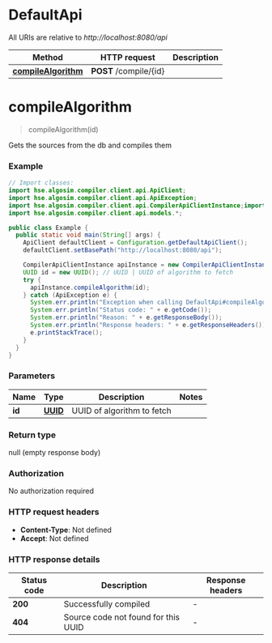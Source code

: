 # DefaultApi

All URIs are relative to *http://localhost:8080/api*

Method | HTTP request | Description
------------- | ------------- | -------------
[**compileAlgorithm**](DefaultApi.md#compileAlgorithm) | **POST** /compile/{id} | 


<a name="compileAlgorithm"></a>
# **compileAlgorithm**
> compileAlgorithm(id)



Gets the sources from the db and compiles them

### Example
```java
// Import classes:
import hse.algosim.compiler.client.api.ApiClient;
import hse.algosim.compiler.client.api.ApiException;
import hse.algosim.compiler.client.api.CompilerApiClientInstance;import hse.algosim.compiler.client.api.Configuration;
import hse.algosim.compiler.client.api.models.*;

public class Example {
  public static void main(String[] args) {
    ApiClient defaultClient = Configuration.getDefaultApiClient();
    defaultClient.setBasePath("http://localhost:8080/api");

    CompilerApiClientInstance apiInstance = new CompilerApiClientInstance(defaultClient);
    UUID id = new UUID(); // UUID | UUID of algorithm to fetch
    try {
      apiInstance.compileAlgorithm(id);
    } catch (ApiException e) {
      System.err.println("Exception when calling DefaultApi#compileAlgorithm");
      System.err.println("Status code: " + e.getCode());
      System.err.println("Reason: " + e.getResponseBody());
      System.err.println("Response headers: " + e.getResponseHeaders());
      e.printStackTrace();
    }
  }
}
```

### Parameters

Name | Type | Description  | Notes
------------- | ------------- | ------------- | -------------
 **id** | [**UUID**](.md)| UUID of algorithm to fetch |

### Return type

null (empty response body)

### Authorization

No authorization required

### HTTP request headers

 - **Content-Type**: Not defined
 - **Accept**: Not defined

### HTTP response details
| Status code | Description | Response headers |
|-------------|-------------|------------------|
**200** | Successfully compiled |  -  |
**404** | Source code not found for this UUID |  -  |

